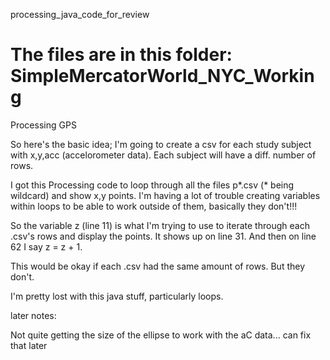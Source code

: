 processing_java_code_for_review

The files are in this folder: SimpleMercatorWorld_NYC_Working
===============================

Processing GPS 

So here's the basic idea; I'm going to create a csv for each study subject with x,y,acc (accelorometer data). 
Each subject will have a diff. number of rows.

I got this Processing code to loop through all the files p*.csv (* being wildcard) and show x,y points.
I'm having a lot of trouble creating variables within loops to be able to work outside of them, basically they don't!!!

So the variable z (line 11) is what I'm trying to use to iterate through each .csv's rows and display the points.
It shows up on line 31. And then on line 62 I say z = z + 1. 

This would be okay if each .csv had the same amount of rows. But they don't. 


I'm pretty lost with this java stuff, particularly loops. 












later notes:

Not quite getting the size of the ellipse to work with the aC data... can fix that later
